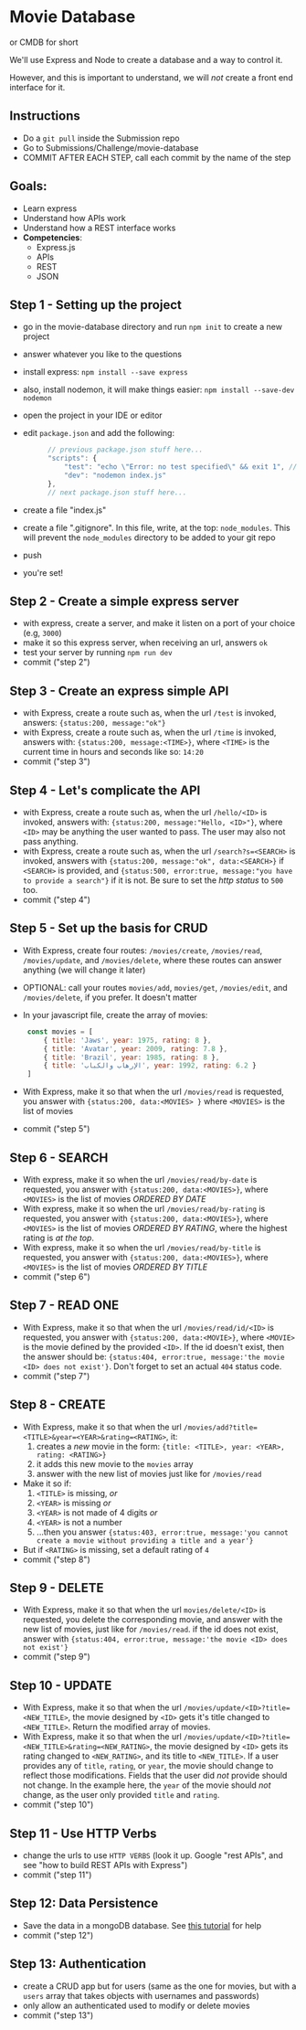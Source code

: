 # Movie Database

or CMDB for short

We'll use Express and Node to create a database and a way to control it.

However, and this is important to understand, we will _not_ create a front end interface for it.

## Instructions

* Do a `git pull` inside the Submission repo
* Go to Submissions/Challenge/movie-database
* COMMIT AFTER EACH STEP, call each commit by the name of the step

## Goals:

* Learn express
* Understand how APIs work
* Understand how a REST interface works
* **Competencies**: 
  * Express.js
  * APIs
  * REST
  * JSON

## Step 1 - Setting up the project

* go in the movie-database directory and run `npm init` to create a new project
* answer whatever you like to the questions
* install express: `npm install --save express`
* also, install nodemon, it will make things easier: `npm install --save-dev nodemon`
* open the project in your IDE or editor
* edit `package.json` and add the following:

  ```javascript
        // previous package.json stuff here...
        "scripts": {
            "test": "echo \"Error: no test specified\" && exit 1", // this should be there
            "dev": "nodemon index.js"
        },
        // next package.json stuff here...
  ```

* create a file "index.js"
* create a file ".gitignore". In this file, write, at the top: `node_modules`. This will prevent the `node_modules` directory to be added to your git repo
* push
* you're set!

## Step 2 - Create a simple express server

* with express, create a server, and make it listen on a port of your choice \(e.g, `3000`\)
* make it so this express server, when receiving an url, answers `ok`
* test your server by running `npm run dev`
* commit \("step 2"\)

## Step 3 - Create an express simple API

* with Express, create a route such as, when the url `/test` is invoked, answers: `{status:200, message:"ok"}`
* with Express, create a route such as, when the url `/time` is invoked, answers with: `{status:200, message:<TIME>}`, where `<TIME>` is the current time in hours and seconds like so: `14:20`
* commit \("step 3"\) 

## Step 4 - Let's complicate the API

* with Express, create a route such as, when the url `/hello/<ID>` is invoked, answers with: `{status:200, message:"Hello, <ID>"}`, where `<ID>` may be anything the user wanted to pass. The user may also not pass anything.
* with Express, create a route such as, when the url `/search?s=<SEARCH>` is invoked, answers with `{status:200, message:"ok", data:<SEARCH>}` if `<SEARCH>` is provided, and `{status:500, error:true, message:"you have to provide a search"}` if it is not. Be sure to set the _http status_ to `500` too.
* commit \("step 4"\) 

## Step 5 - Set up the basis for CRUD

* With Express, create four routes: `/movies/create`, `/movies/read`, `/movies/update`, and `/movies/delete`, where these routes can answer anything \(we will change it later\)
* OPTIONAL: call your routes `movies/add`, `movies/get`, `/movies/edit`, and `/movies/delete`, if you prefer. It doesn't matter
* In your javascript file, create the array of movies:

  ```javascript
   const movies = [
       { title: 'Jaws', year: 1975, rating: 8 },
       { title: 'Avatar', year: 2009, rating: 7.8 },
       { title: 'Brazil', year: 1985, rating: 8 },
       { title: 'الإرهاب والكباب‎', year: 1992, rating: 6.2 }
   ]
  ```

* With Express, make it so that when the url `/movies/read` is requested, you answer with `{status:200, data:<MOVIES> }` where `<MOVIES>` is the list of movies
* commit \("step 5"\) 

## Step 6 - SEARCH

* With express, make it so when the url `/movies/read/by-date` is requested, you answer with `{status:200, data:<MOVIES>}`, where `<MOVIES>` is the list of movies _ORDERED BY DATE_
* With express, make it so when the url `/movies/read/by-rating` is requested, you answer with `{status:200, data:<MOVIES>}`, where `<MOVIES>` is the list of movies _ORDERED BY RATING_, where the highest rating is _at the top_.
* With express, make it so when the url `/movies/read/by-title` is requested, you answer with `{status:200, data:<MOVIES>}`, where `<MOVIES>` is the list of movies _ORDERED BY TITLE_
* commit \("step 6"\) 

## Step 7 - READ ONE

* With Express, make it so that when the url `/movies/read/id/<ID>` is requested, you answer with `{status:200, data:<MOVIE>}`, where `<MOVIE>` is the movie defined by the provided `<ID>`. If the id doesn't exist, then the answer should be: `{status:404, error:true, message:'the movie <ID> does not exist'}`. Don't forget to set an actual `404` status code. 
* commit \("step 7"\) 

## Step 8 - CREATE

* With Express, make it so that when the url `/movies/add?title=<TITLE>&year=<YEAR>&rating=<RATING>`, it:
  1. creates a _new_ movie in the form: `{title: <TITLE>, year: <YEAR>, rating: <RATING>}`
  2. it adds this new movie to the `movies` array
  3. answer with the new list of movies just like for `/movies/read`
* Make it so if:
  1. `<TITLE>` is missing, _or_ 
  2. `<YEAR>` is missing _or_
  3. `<YEAR>` is not made of 4 digits _or_
  4. `<YEAR>` is not a number
  5. ...then you answer `{status:403, error:true, message:'you cannot create a movie without providing a title and a year'}`
* But if `<RATING>` is missing, set a default rating of `4`
* commit \("step 8"\)

## Step 9 - DELETE

* With Express, make it so that when the url `movies/delete/<ID>` is requested, you delete the corresponding movie, and answer with the new list of movies, just like for `/movies/read`. if the id does not exist, answer with `{status:404, error:true, message:'the movie <ID> does not exist'}`
* commit \("step 9"\) 

## Step 10 - UPDATE

* With Express, make it so that when the url `/movies/update/<ID>?title=<NEW_TITLE>`, the movie designed by `<ID>` gets it's title changed to `<NEW_TITLE>`. Return the modified array of movies.
* With Express, make it so that when the url `/movies/update/<ID>?title=<NEW_TITLE>&rating=<NEW_RATING>`, the movie designed by `<ID>` gets its rating changed to `<NEW_RATING>`, and its title to `<NEW_TITLE>`. If a user provides any of `title`, `rating`, or `year`, the movie should change to reflect those modifications. Fields that the user did _not_ provide should not change. In the example here, the `year` of the movie should _not_ change, as the user only provided `title` and `rating`.
* commit \("step 10"\) 

## Step 11 - Use HTTP Verbs

* change the urls to use `HTTP VERBS` \(look it up. Google "rest APIs", and see "how to build REST APIs with Express"\)
* commit \("step 11"\) 

## Step 12: Data Persistence

* Save the data in a mongoDB database. See [this tutorial](https://medium.freecodecamp.org/building-a-simple-node-js-api-in-under-30-minutes-a07ea9e390d2) for help 
* commit \("step 12"\) 

## Step 13: Authentication

* create a CRUD app but for users \(same as the one for movies, but with a `users` array that takes objects with usernames and passwords\)
* only allow an authenticated used to modify or delete movies
* commit \("step 13"\) 

